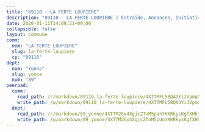 ```yaml
---
title: "89110 - LA FERTE LOUPIERE"
description: "89110 - LA FERTE LOUPIERE | Entraide, Annonces, Initiatives"
date: 2020-01-11T14:09:21+09:00
collapsible: false
layout: commune
comm:
  nom: "LA FERTE LOUPIERE"
  slug: la-ferte-loupiere
  cp: "89110"
dept:
  nom: "Yonne"
  slug: yonne
  num: "89"
peerpad:
  comm:
    read_path: /r/markdown/89110_la-ferte-loupiere/4XTTMFL58QA3YiJVpmqN7ca9hgFgWAVqAbCddn8PxKFphoUSH
    write_path: /w/markdown/89110_la-ferte-loupiere/4XTTMFL58QA3YiJVpmqN7ca9hgFgWAVqAbCddn8PxKFphoUSH-K3TgUFUDyvCTYDSiHcPJs8MiQn9wd2gXW4PsDpVnXiaRHxZXg6ZXEP1h4wcQJMahErdxF9GXALFqKWLC8BQ7EAc28dUqNG2eYeaJcK6VT4GLK96R45y7ZexHkwC4PRDrTNQCGtQD
  dept:
    read_path: /r/markdown/89_yonne/4XTTM26x4XgjcZTnM5pUnYKKRkysKgfXHh1wiigoPHqn9LDKB
    write_path: /w/markdown/89_yonne/4XTTM26x4XgjcZTnM5pUnYKKRkysKgfXHh1wiigoPHqn9LDKB-K3TgU4xaMVqzoRnPJNyddApuMoWvJyHL35bzooauYvdhG3MLg3ikjpoueq9BDtqVP4hJBQxpPxix2gohzXyST9tZPnEkyXpDMdHiAFpx7EU6e8WgvFk7NPsBQepM8o13bG9dyqq7
---
```


